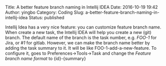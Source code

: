 Title: A better feature branch naming in Intellij IDEA
Date: 2016-10-19 19:42
Author: yingbo
Category: Coding
Slug: a-better-feature-branch-naming-in-intellij-idea
Status: published

Intellij Idea has a very nice feature: you can customize feature branch name. When create a new task, the Intellij IDEA will help you create a new (git) branch. The default name of the branch is the task number, e.g. *FOO-1* for Jira, or *\#1* for gitlab. However, we can make the branch name better by adding the task summary to it. It will be like FOO-1-add-a-new-feature. To configure it, goes to Preferences-\>Tools-\>Task and change the *Feature branch name format* to {id}-{summary}
